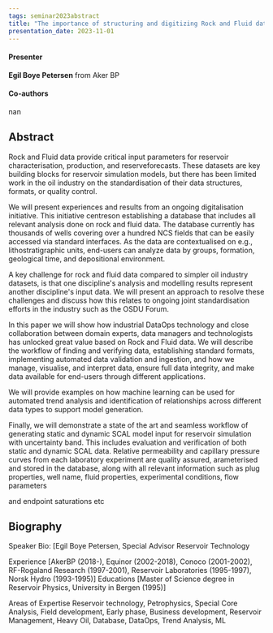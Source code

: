 ```yaml
---
tags: seminar2023abstract
title: "The importance of structuring and digitizing Rock and Fluid data to improving subsurface analysis and modelling workflows (Egil Boye Petersen, Aker BP)"
presentation_date: 2023-11-01
---
```

#### Presenter
**Egil Boye Petersen** from Aker BP
#### Co-authors
nan
## Abstract
Rock and Fluid data provide critical input parameters for reservoir characterisation, production, and reserveforecasts. These datasets are key building blocks for reservoir simulation models, but there has been limited work in the oil industry on the standardisation of their data structures, formats, or quality control.

We will present experiences and results from an ongoing digitalisation initiative. This initiative centreson establishing a database that includes all relevant analysis done on rock and fluid data. The database currently has thousands of wells covering over a hundred NCS fields that can be easily accessed via standard interfaces. As the data are contextualised on e.g., lithostratigraphic units, end-users can analyze data by groups, formation, geological time, and depositional environment.

A key challenge for rock and fluid data compared to simpler oil industry datasets, is that one discipline's analysis and modelling results represent another discipline's input data. We will present an approach to resolve these challenges and discuss how this relates to ongoing joint standardisation efforts in the industry such as the OSDU Forum.

In this paper we will show how industrial DataOps technology and close collaboration between domain experts, data managers and technologists has unlocked great value based on Rock and Fluid data. We will describe the workflow of finding and verifying data, establishing standard formats, implementing automated data validation and ingestion, and how we manage, visualise, and interpret data, ensure full data integrity, and make data available for end-users through different applications.

We will provide examples on how machine learning can be used for automated trend analysis and identification of relationships across different data types to support model generation.

Finally, we will demonstrate a state of the art and seamless workflow of generating static and dynamic SCAL model input for reservoir simulation with uncertainty band. This includes evaluation and verification of both static and dynamic SCAL data. Relative permeability and capillary pressure curves from each laboratory experiment are quality assured,  arameterised and stored in the database, along with all relevant information such as plug properties, well name, fluid properties, experimental conditions, flow parameters

and endpoint saturations etc


## Biography
Speaker Bio: [Egil Boye Petersen, Special Advisor Reservoir Technology

Experience [AkerBP (2018-), Equinor (2002-2018), Conoco (2001-2002), RF-Rogaland Research (1997-2001), Reservoir Laboratories (1995-1997), Norsk Hydro (1993-1995)]
Educations [Master of Science degree in Reservoir Physics, University in Bergen (1995)]

Areas of Expertise
Reservoir technology, Petrophysics, Special Core Analysis, Field development, Early phase, Business development, Reservoir Management, Heavy Oil, Database, DataOps, Trend Analysis, ML 

